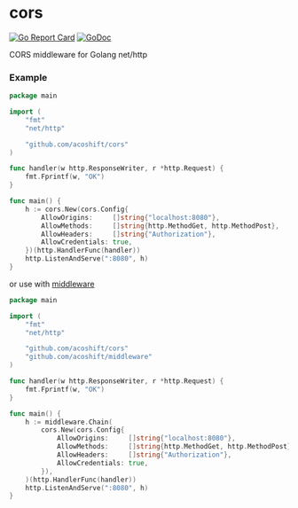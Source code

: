 # cors

[![Go Report Card](https://goreportcard.com/badge/github.com/acoshift/cors)](https://goreportcard.com/report/github.com/acoshift/cors)
[![GoDoc](https://godoc.org/github.com/acoshift/cors?status.svg)](https://godoc.org/github.com/acoshift/cors)

CORS middleware for Golang net/http

### Example

```go
package main

import (
	"fmt"
	"net/http"

	"github.com/acoshift/cors"
)

func handler(w http.ResponseWriter, r *http.Request) {
	fmt.Fprintf(w, "OK")
}

func main() {
	h := cors.New(cors.Config{
		AllowOrigins:     []string{"localhost:8080"},
		AllowMethods:     []string{http.MethodGet, http.MethodPost},
		AllowHeaders:     []string{"Authorization"},
		AllowCredentials: true,
	})(http.HandlerFunc(handler))
	http.ListenAndServe(":8080", h)
}
```

or use with [middleware](https://github.com/acoshift/middleware)

```go
package main

import (
	"fmt"
	"net/http"

	"github.com/acoshift/cors"
	"github.com/acoshift/middleware"
)

func handler(w http.ResponseWriter, r *http.Request) {
	fmt.Fprintf(w, "OK")
}

func main() {
	h := middleware.Chain(
		cors.New(cors.Config{
			AllowOrigins:     []string{"localhost:8080"},
			AllowMethods:     []string{http.MethodGet, http.MethodPost},
			AllowHeaders:     []string{"Authorization"},
			AllowCredentials: true,
		}),
	)(http.HandlerFunc(handler))
	http.ListenAndServe(":8080", h)
}
```
